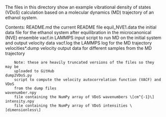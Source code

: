 The files in this directory show an example vibrational density of states
(VDoS) calculation based on a molecular dynamics (MD) trajectory of an ethanol
system.

Contents:
	README.md
		the current README file
	equil_NVE1.data
		the initial data file for the ethanol system after equilibration in the
		microcanonical (NVE) ensemble
	vacf.in
		LAMMPS input script to run MD on the initial system and output
		velocity data
	vacf.log
		the LAMMPS log for the MD trajectory
	velocities\*.dump
		velocity output data for different samples from the MD trajectory
		
		Note: these are heavily truncated versions of the files so they may be
		uploaded to GitHub
	dump2VDoS.py
		script to compute the velocity autocorrelation function (VACF) and VDoS
		from the dump files
	wavenumber.npy
		file containing the NumPy array of VDoS wavenumbers \[cm^{-1}\]
	intensity.npy
		file containing the NumPy array of VDoS intensities \[dimensionless\]